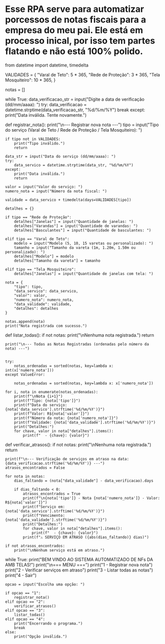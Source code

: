 # Esse RPA serve para automatizar porcessos de notas fiscais para a empresa do meu pai. Ele está em processo inical, por isso tem partes flatando e não está 100% polido.


from datetime import datetime, timedelta

VALIDADES = {
    "Varal de Teto": 5 * 365,
    "Rede de Proteção": 3 * 365,
    "Tela Mosquiteiro": 10 * 365,
}

notas = []

while True:
    data_verificacao_str = input("Digite a data de verificação (dd/mm/aaaa): ")
    try:
        data_verificacao = datetime.strptime(data_verificacao_str, "%d/%m/%Y")
        break
    except:
        print("Data inválida. Tente novamente.")

def registrar_nota():
    print("\n--- Registrar nova nota ---")
    tipo = input("Tipo do serviço (Varal de Teto / Rede de Proteção / Tela Mosquiteiro): ")

    if tipo not in VALIDADES:
        print("Tipo inválido.")
        return

    data_str = input("Data do serviço (dd/mm/aaaa): ")
    try:
        data_servico = datetime.strptime(data_str, "%d/%m/%Y")
    except:
        print("Data inválida.")
        return

    valor = input("Valor do serviço: ")
    numero_nota = input("Número da nota fiscal: ")

    validade = data_servico + timedelta(days=VALIDADES[tipo])

    detalhes = {}

    if tipo == "Rede de Proteção":
        detalhes["Janelas"] = input("Quantidade de janelas: ")
        detalhes["Varandas"] = input("Quantidade de varandas: ")
        detalhes["Basculantes"] = input("Quantidade de basculantes: ")

    elif tipo == "Varal de Teto":
        modelo = input("Modelo (5, 10, 15 varetas ou personalizado): ")
        tamanho = input("Tamanho da vareta (1m, 1.20m, 1.50m ou personalizado): ")
        detalhes["Modelo"] = modelo
        detalhes["Tamanho da vareta"] = tamanho

    elif tipo == "Tela Mosquiteiro":
        detalhes["Janelas"] = input("Quantidade de janelas com tela: ")

    nota = {
        "tipo": tipo,
        "data_servico": data_servico,
        "valor": valor,
        "numero_nota": numero_nota,
        "data_validade": validade,
        "detalhes": detalhes
    }

    notas.append(nota)
    print("Nota registrada com sucesso.")

def listar_todas():
    if not notas:
        print("\nNenhuma nota registrada.")
        return

    print("\n--- Todas as Notas Registradas (ordenadas pelo número da nota) ---")

    
    try:
        notas_ordenadas = sorted(notas, key=lambda x: int(x['numero_nota']))
    except ValueError:
    
        notas_ordenadas = sorted(notas, key=lambda x: x['numero_nota'])

    for i, nota in enumerate(notas_ordenadas):
        print(f"\nNota {i+1}")
        print(f"Tipo: {nota['tipo']}")
        print(f"Data do serviço: {nota['data_servico'].strftime('%d/%m/%Y')}")
        print(f"Valor: R${nota['valor']}")
        print(f"Número da nota: {nota['numero_nota']}")
        print(f"Validade: {nota['data_validade'].strftime('%d/%m/%Y')}")
        print("Detalhes:")
        for chave, valor in nota["detalhes"].items():
            print(f"  - {chave}: {valor}")

def verificar_atrasos():
    if not notas:
        print("\nNenhuma nota registrada.")
        return

    print(f"\n--- Verificação de serviços em atraso na data: {data_verificacao.strftime('%d/%m/%Y')} ---")
    atrasos_encontrados = False

    for nota in notas:
        dias_faltando = (nota["data_validade"] - data_verificacao).days

        if dias_faltando < 0:
            atrasos_encontrados = True
            print(f"\n{nota['tipo']} - Nota {nota['numero_nota']} - Valor: R${nota['valor']}")
            print(f"Serviço em: {nota['data_servico'].strftime('%d/%m/%Y')}")
            print(f"Vencimento: {nota['data_validade'].strftime('%d/%m/%Y')}")
            print("Detalhes:")
            for chave, valor in nota["detalhes"].items():
                print(f"  - {chave}: {valor}")
            print(f"⚠️ SERVIÇO EM ATRASO ({abs(dias_faltando)} dias)")

    if not atrasos_encontrados:
        print("\nNenhum serviço está em atraso.")


while True:
    print("BEM VINDO AO SISTEMA AUTOMATIZADO DE NFs DA AMB TELAS!")
    print("\n=== MENU ===")
    print("1 - Registrar nova nota")
    print("2 - Verificar serviços em atraso")
    print("3 - Listar todas as notas")
    print("4 - Sair")

    opcao = input("Escolha uma opção: ")

    if opcao == "1":
        registrar_nota()
    elif opcao == "2":
        verificar_atrasos()
    elif opcao == "3":
        listar_todas()
    elif opcao == "4":
        print("Encerrando o programa.")
        break
    else:
        print("Opção inválida.")
